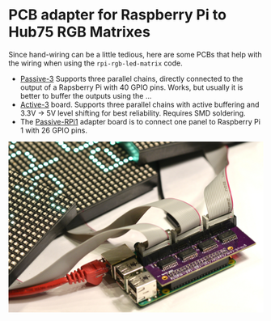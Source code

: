 PCB adapter for Raspberry Pi to Hub75 RGB Matrixes
==================================================

Since hand-wiring can be a little tedious, here are some PCBs that help
with the wiring when using the `rpi-rgb-led-matrix` code.

   * [Passive-3](./passive-3) Supports three parallel chains, directly connected
     to the output of a Rapsberry Pi with 40 GPIO pins. Works, but usually it is better to
     buffer the outputs using the ...
   * [Active-3](./active-3) board. Supports three parallel chains with active buffering
     and 3.3V -> 5V level shifting for best reliability. Requires SMD soldering.
   * The [Passive-RPi1](./passive-rpi1) adapter board is to connect one panel to
     Raspberry Pi 1 with 26 GPIO pins.

![Three Panels connected][three-panels]

[three-panels]: ../img/three-parallel-panels-soic.jpg
